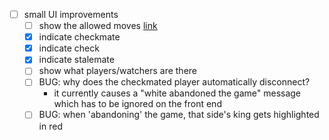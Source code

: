 - [ ] small UI improvements
  - [ ] show the allowed moves [link][4]
  - [x] indicate checkmate
  - [x] indicate check
  - [x] indicate stalemate
  - [ ] show what players/watchers are there
  - [ ] BUG: why does the checkmated player automatically disconnect?
    - it currently causes a "white abandoned the game" message which has to be ignored on the front end
  - [ ] BUG: when 'abandoning' the game, that side's king gets highlighted in red

[4]: https://shaack.com/projekte/cm-chessboard/examples/validate-moves.html
